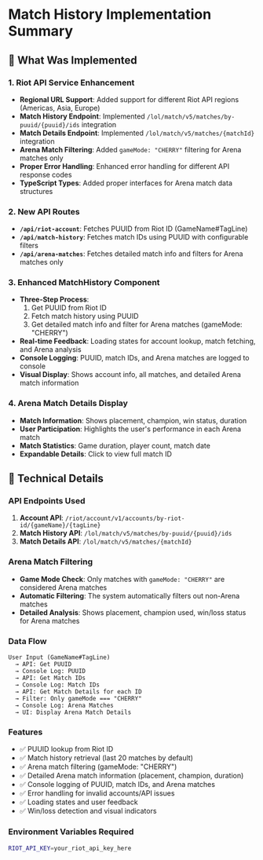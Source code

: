 # Match History Implementation Summary

## 🎯 What Was Implemented

### 1. **Riot API Service Enhancement**
- **Regional URL Support**: Added support for different Riot API regions (Americas, Asia, Europe)
- **Match History Endpoint**: Implemented `/lol/match/v5/matches/by-puuid/{puuid}/ids` integration
- **Match Details Endpoint**: Implemented `/lol/match/v5/matches/{matchId}` integration
- **Arena Match Filtering**: Added `gameMode: "CHERRY"` filtering for Arena matches only
- **Proper Error Handling**: Enhanced error handling for different API response codes
- **TypeScript Types**: Added proper interfaces for Arena match data structures

### 2. **New API Routes**
- **`/api/riot-account`**: Fetches PUUID from Riot ID (GameName#TagLine)
- **`/api/match-history`**: Fetches match IDs using PUUID with configurable filters
- **`/api/arena-matches`**: Fetches detailed match info and filters for Arena matches only

### 3. **Enhanced MatchHistory Component**
- **Three-Step Process**: 
  1. Get PUUID from Riot ID
  2. Fetch match history using PUUID
  3. Get detailed match info and filter for Arena matches (gameMode: "CHERRY")
- **Real-time Feedback**: Loading states for account lookup, match fetching, and Arena analysis
- **Console Logging**: PUUID, match IDs, and Arena matches are logged to console
- **Visual Display**: Shows account info, all matches, and detailed Arena match information

### 4. **Arena Match Details Display**
- **Match Information**: Shows placement, champion, win status, duration
- **User Participation**: Highlights the user's performance in each Arena match
- **Match Statistics**: Game duration, player count, match date
- **Expandable Details**: Click to view full match ID

## 🔧 Technical Details

### API Endpoints Used
1. **Account API**: `/riot/account/v1/accounts/by-riot-id/{gameName}/{tagLine}`
2. **Match History API**: `/lol/match/v5/matches/by-puuid/{puuid}/ids`
3. **Match Details API**: `/lol/match/v5/matches/{matchId}`

### Arena Match Filtering
- **Game Mode Check**: Only matches with `gameMode: "CHERRY"` are considered Arena matches
- **Automatic Filtering**: The system automatically filters out non-Arena matches
- **Detailed Analysis**: Shows placement, champion used, win/loss status for Arena matches

### Data Flow
```
User Input (GameName#TagLine) 
  → API: Get PUUID 
  → Console Log: PUUID
  → API: Get Match IDs 
  → Console Log: Match IDs
  → API: Get Match Details for each ID
  → Filter: Only gameMode === "CHERRY"
  → Console Log: Arena Matches
  → UI: Display Arena Match Details
```

### Features
- ✅ PUUID lookup from Riot ID
- ✅ Match history retrieval (last 20 matches by default)
- ✅ Arena match filtering (gameMode: "CHERRY")
- ✅ Detailed Arena match information (placement, champion, duration)
- ✅ Console logging of PUUID, match IDs, and Arena matches
- ✅ Error handling for invalid accounts/API issues
- ✅ Loading states and user feedback
- ✅ Win/loss detection and visual indicators

### Environment Variables Required
```bash
RIOT_API_KEY=your_riot_api_key_here
```

